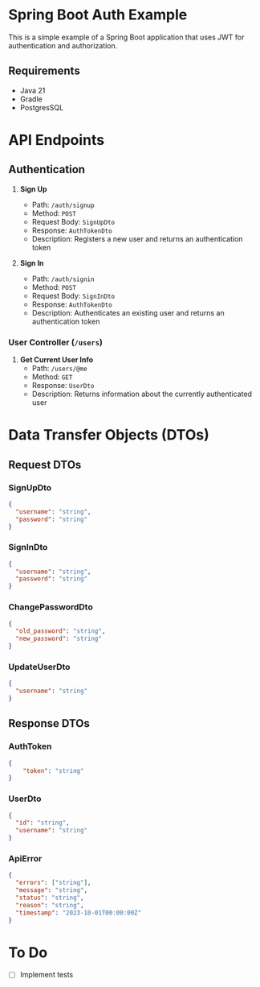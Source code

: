 # Spring Boot Auth Example
This is a simple example of a Spring Boot application that uses JWT for authentication and authorization.

## Requirements
- Java 21
- Gradle
- PostgresSQL

# API Endpoints
## Authentication
1. **Sign Up**
    - Path: `/auth/signup`
    - Method: `POST`
    - Request Body: `SignUpDto`
    - Response: `AuthTokenDto`
    - Description: Registers a new user and returns an authentication token

2. **Sign In**
    - Path: `/auth/signin`
    - Method: `POST`
    - Request Body: `SignInDto`
    - Response: `AuthTokenDto`
    - Description: Authenticates an existing user and returns an authentication token

### User Controller (`/users`)
1. **Get Current User Info**
    - Path: `/users/@me`
    - Method: `GET`
    - Response: `UserDto`
    - Description: Returns information about the currently authenticated user

# Data Transfer Objects (DTOs)
## Request DTOs
### SignUpDto
```json
{
  "username": "string",
  "password": "string"
}
```
### SignInDto
```json
{
  "username": "string",
  "password": "string"
}
```
### ChangePasswordDto
```json
{
  "old_password": "string",
  "new_password": "string"
}
```
### UpdateUserDto
```json
{
  "username": "string"
}
```

## Response DTOs
### AuthToken
```json
{
    "token": "string"
}
```
### UserDto
```json
{
  "id": "string",
  "username": "string"
}
```
### ApiError
```json
{
  "errors": ["string"],
  "message": "string",
  "status": "string",
  "reason": "string",
  "timestamp": "2023-10-01T00:00:00Z"
}
```

# To Do
- [ ] Implement tests